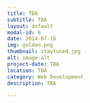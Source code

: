 ```yaml
---
title: TBA
subtitle: TBA
layout: default
modal-id: 6
date: 2014-07-16
img: golden.png
thumbnail: staytuned.jpg
alt: image-alt
project-date: TBA
location: TBA
category: Web Development
description: TBA

---
```

